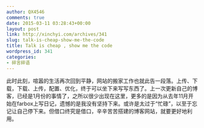 ```yaml
---
author: QX4546
comments: true
date: 2015-03-11 03:28:43+00:00
layout: post
link: http://xinchyi.com/archives/341
slug: talk-is-cheap-show-me-the-code
title: Talk is cheap , show me the code
wordpress_id: 341
categories:
- 碎言碎语
---
```


此时此刻，喧嚣的生活再次回到平静，网站的搬家工作也就此告一段落。上传、下载，下载、上传，配置、优化，终于可以坐下来写写东西了。上一次更新自己的博客，已经是1月份的事情了，之所以很少出现在这里，更多的是因为从去年11月开始在farbox上写日记，遗憾的是我没有坚持下来。或许是太过于“忙碌”，以至于忘记让自己停下来。但借口终究是借口，辛辛苦苦搭建的博客网站，就要更好地利用。
